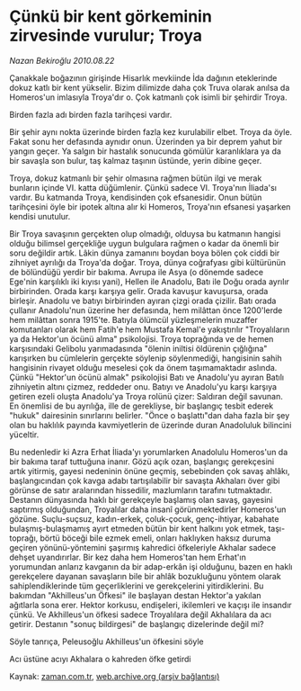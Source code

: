 # Çünkü bir kent görkeminin zirvesinde vurulur; Troya

*Nazan Bekiroğlu 2010.08.22*

<td class="columnist-detail">
<p>Çanakkale boğazının girişinde Hisarlık mevkiinde İda dağının eteklerinde dokuz katlı bir kent yükselir. Bizim dilimizde daha çok Truva olarak anılsa da Homeros'un imlasıyla Troya'dır o. Çok katmanlı çok isimli bir şehirdir Troya.</p>
<p>
<div id="haberMetinDiv">
<p>Birden fazla adı birden fazla tarihçesi vardır.
<p>Bir şehir aynı nokta üzerinde birden fazla kez kurulabilir elbet. Troya da öyle. Fakat sonu her defasında aynıdır onun. Üzerinden ya bir deprem yahut bir yangın geçer. Ya salgın bir hastalık sonucunda gömülür karanlıklara ya da bir savaşla son bulur, taş kalmaz taşının üstünde, yerin dibine geçer.
<p>Troya, dokuz katmanlı bir şehir olmasına rağmen bütün ilgi ve merak bunların içinde VI. katta düğümlenir. Çünkü sadece VI. Troya'nın İliada'sı vardır. Bu katmanda Troya, kendisinden çok efsanesidir. Onun bütün tarihçesini öyle bir ipotek altına alır ki Homeros, Troya'nın efsanesi yaşarken kendisi unutulur.
<p>Bir Troya savaşının gerçekten olup olmadığı, olduysa bu katmanın hangisi olduğu bilimsel gerçekliğe uygun bulgulara rağmen o kadar da önemli bir soru değildir artık. Lâkin dünya zamanını boydan boya bölen çok ciddi bir zihniyet ayrılığı da Troya'da doğar. Troya, dünya coğrafyası gibi kültürünün de bölündüğü yerdir bir bakıma. Avrupa ile Asya (o dönemde sadece Ege'nin karşılıklı iki kıyısı yani), Hellen ile Anadolu, Batı ile Doğu orada ayrılır birbirinden. Orada karşı karşıya gelir. Orada kavuşur kavuşursa, orada birleşir. Anadolu ve batıyı birbirinden ayıran çizgi orada çizilir. Batı orada çullanır Anadolu'nun üzerine her defasında, hem milâttan önce 1200'lerde hem milâttan sonra 1915'te. Batıyla ölümcül yüzleşmelerin muzaffer komutanları olarak hem Fatih'e hem Mustafa Kemal'e yakıştırılır "Troyalıların ya da Hektor'un öcünü alma" psikolojisi. Troya toprağında ve de hemen karşısındaki Gelibolu yarımadasında "ölenin iniltisi öldürenin çığlığına" karışırken bu cümlelerin gerçekte söylenip söylenmediği, hangisinin sahih hangisinin rivayet olduğu meselesi çok da önem taşımamaktadır aslında. Çünkü "Hektor'un öcünü almak" psikolojisi Batı ve Anadolu'yu ayıran Batılı zihniyetin altını çizmez, reddeder onu. Batıyı ve Anadolu'yu karşı karşıya getiren ezeli oluşta Anadolu'ya Troya rolünü çizer: Saldıran değil savunan. En önemlisi de bu ayrılığa, ille de gerekliyse, bir başlangıç tesbit ederek "hukuk" dairesinin sınırlarını belirler. "Önce o başlattı"dan daha fazla bir şey olan bu haklılık payında kavmiyetlerin de üzerinde duran Anadoluluk bilincini yüceltir.
<p>Bu nedenledir ki Azra Erhat İliada'yı yorumlarken Anadolulu Homeros'un da bir bakıma taraf tuttuğuna inanır. Gözü açık ozan, başlangıç gerekçesini artık yitirmiş, gayesi nedeninin önüne geçmiş, sebebinden çok savaş ahlâkı, başlangıcından çok kavga adabı tartışılabilir bir savaşta Akhaları över gibi görünse de satır aralarından hissedilir, mazlumların tarafını tutmaktadır. Destanın dünyasında haklı bir gerekçeyle başlamış olan savaş, gayesini saptırmış olduğundan, Troyalılar daha insanî görünmektedirler Homeros'un gözüne. Suçlu-suçsuz, kadın-erkek, çoluk-çocuk, genç-ihtiyar, kabahate bulaşmış-bulaşmamış ayırt etmeden bütün bir kent halkını yok etmek, taşı-toprağı, börtü böceği bile ezmek emeli, onları haklıyken haksız duruma geçiren yönünü-yöntemini şaşırmış kahredici öfkeleriyle Akhalar sadece dehşet uyandırırlar. Bir kez daha hem Homeros'tan hem Erhat'ın yorumundan anlarız kavganın da bir adap-erkân işi olduğunu, bazen en haklı gerekçelere dayanan savaşların bile bir ahlâk bozukluğunu yöntem olarak sahiplendiklerinde tüm geçerliklerini ve gerekçelerini yitirdiklerini. Bu bakımdan "Akhilleus'un Öfkesi" ile başlayan destan Hektor'a yakılan ağıtlarla sona erer. Hektor korkusu, endişeleri, ikilemleri ve kaçışı ile insandır çünkü. Ve Akhilleus'un öfkesi sadece Troyalılara değil Akhalılara da acı getirir. Destanın "sonuç bildirgesi" de başlangıç dizelerinde değil mi?
<p>Söyle tanrıça, Peleusoğlu Akhilleus'un öfkesini söyle
<p>Acı üstüne acıyı Akhalara o kahreden öfke getirdi</p></p></p></p></p></p></p></div>
</p>
<a href="http://web.archive.org/web/20101225010612/mailto:/">
</a></td>

Kaynak: [zaman.com.tr](http://zaman.com.tr/yazar.do?yazino=1018603), [web.archive.org (arşiv bağlantısı)](http://web.archive.org/web/20101225010612/http://zaman.com.tr/yazar.do?yazino=1018603)
